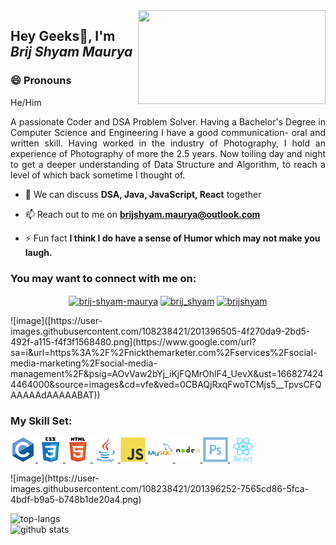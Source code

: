 
<img align="right" src="https://user-images.githubusercontent.com/108238421/201390514-02b8ca41-0b4f-4088-ac49-27e06d086d12.gif" data-canonical-src="https://gyazo.com/eb5c5741b6a9a16c692170a41a49c858.png" width="300" height="150" />

<h2 align="left">Hey Geeks👋, I'm <i>Brij Shyam Maurya</i></h2>
<h3 color="Blue">😄 Pronouns </h3>
He/Him
<p align="justify">A passionate Coder and DSA Problem Solver. Having a Bachelor's Degree in Computer Science and Engineering I have a good communication- oral and written skill. Having worked in the industry of Photography, I hold an experience of Photography of more the 2.5 years. Now toiling day and night to get a deeper understanding of Data Structure and Algorithm, to reach a level of which back sometime I thought of.</p>

- 💬 We can discuss **DSA, Java, JavaScript, React** together

- 📫 Reach out to me on **brijshyam.maurya@outlook.com**

- ⚡ Fun fact **I think I do have a sense of Humor which may not make you laugh.**

<h3 align="left">You may want to connect with me on:</h3>
<p align="center">
<a href="https://linkedin.com/in/brij-shyam-maurya" target="blank">
  <img align="center" src="https://raw.githubusercontent.com/rahuldkjain/github-profile-readme-generator/master/src/images/icons/Social/linked-in-alt.svg" alt="brij-shyam-maurya" height="30" width="40" /></a>
<a href="https://www.hackerrank.com/brij_shyam" target="blank">
  <img align="center" src="https://raw.githubusercontent.com/rahuldkjain/github-profile-readme-generator/master/src/images/icons/Social/hackerrank.svg" alt="brij_shyam" height="30" width="40" /></a>
<a href="https://www.leetcode.com/brijshyam" target="blank">
  <img align="center" src="https://raw.githubusercontent.com/rahuldkjain/github-profile-readme-generator/master/src/images/icons/Social/leet-code.svg" alt="brijshyam" height="30" width="40" /></a>
</p>
![image]([https://user-images.githubusercontent.com/108238421/201396505-4f270da9-2bd5-492f-a115-f4f3f1568480.png](https://www.google.com/url?sa=i&url=https%3A%2F%2Fnickthemarketer.com%2Fservices%2Fsocial-media-marketing%2Fsocial-media-management%2F&psig=AOvVaw2bYj_iKjFQMrOhlF4_UevX&ust=1668274244464000&source=images&cd=vfe&ved=0CBAQjRxqFwoTCMjs5__TpvsCFQAAAAAdAAAAABAT))


<h3 align="left">My Skill Set:</h3>
<p align="left"> <a href="https://www.cprogramming.com/" target="_blank" rel="noreferrer"> 
  <img src="https://raw.githubusercontent.com/devicons/devicon/master/icons/c/c-original.svg" alt="c" width="40" height="40"/> </a> 
  <a href="https://www.w3schools.com/css/" target="_blank" rel="noreferrer"> 
    <img src="https://raw.githubusercontent.com/devicons/devicon/master/icons/css3/css3-original-wordmark.svg" alt="css3" width="40" height="40"/> </a> 
  <a href="https://www.w3.org/html/" target="_blank" rel="noreferrer"> 
    <img src="https://raw.githubusercontent.com/devicons/devicon/master/icons/html5/html5-original-wordmark.svg" alt="html5" width="40" height="40"/> </a> 
  <a href="https://www.java.com" target="_blank" rel="noreferrer"> <img src="https://raw.githubusercontent.com/devicons/devicon/master/icons/java/java-original.svg" alt="java" width="40" height="40"/> </a> <a href="https://developer.mozilla.org/en-US/docs/Web/JavaScript" target="_blank" rel="noreferrer"> 
  <img src="https://raw.githubusercontent.com/devicons/devicon/master/icons/javascript/javascript-original.svg" alt="javascript" width="40" height="40"/> </a> 
  <a href="https://www.mysql.com/" target="_blank" rel="noreferrer"> <img src="https://raw.githubusercontent.com/devicons/devicon/master/icons/mysql/mysql-original-wordmark.svg" alt="mysql" width="40" height="40"/> </a> 
  <a href="https://nodejs.org" target="_blank" rel="noreferrer">
    <img src="https://raw.githubusercontent.com/devicons/devicon/master/icons/nodejs/nodejs-original-wordmark.svg" alt="nodejs" width="40" height="40"/> </a> 
  <a href="https://www.photoshop.com/en" target="_blank" rel="noreferrer"> 
    <img src="https://raw.githubusercontent.com/devicons/devicon/master/icons/photoshop/photoshop-line.svg" alt="photoshop" width="40" height="40"/> </a>
  <a href="https://reactjs.org/" target="_blank" rel="noreferrer"> 
    <img src="https://raw.githubusercontent.com/devicons/devicon/master/icons/react/react-original-wordmark.svg" alt="react" width="40" height="40"/> </a> </p>
    ![image](https://user-images.githubusercontent.com/108238421/201396252-7565cd86-5fca-4bdf-b9a5-b748b1de20a4.png)


![top-langs](https://github-readme-stats.vercel.app/api/top-langs?username=brijshyam&show_icons=true&theme=radical)           
![github stats](https://github-readme-stats.vercel.app/api?username=brijshyam&show_icons=true&theme=radical)

<!---
brijshyam/brijshyam is a ✨ special ✨ repository because its `README.md` (this file) appears on your GitHub profile.
You can click the Preview link to take a look at your changes.
--->
